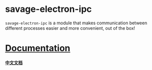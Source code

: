 # savage-electron-ipc

`savage-electron-ipc` is a module that makes communication between different processes easier and more convenient, out of the box!

# [Documentation](https://savage181855.github.io/savage-libs/savage-electron-ipc/modules)

**[中文文档](https://github.com/savage181855/npm-electron-ipc/blob/main/readme_zh.md)**

